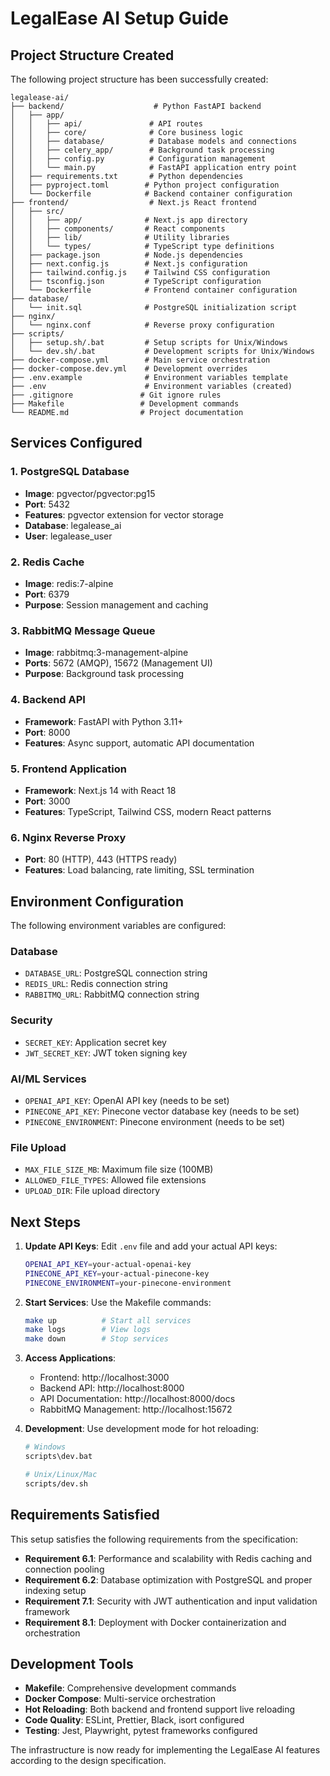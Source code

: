# LegalEase AI Setup Guide

## Project Structure Created

The following project structure has been successfully created:

```
legalease-ai/
├── backend/                    # Python FastAPI backend
│   ├── app/
│   │   ├── api/               # API routes
│   │   ├── core/              # Core business logic
│   │   ├── database/          # Database models and connections
│   │   ├── celery_app/        # Background task processing
│   │   ├── config.py          # Configuration management
│   │   └── main.py            # FastAPI application entry point
│   ├── requirements.txt       # Python dependencies
│   ├── pyproject.toml        # Python project configuration
│   └── Dockerfile            # Backend container configuration
├── frontend/                  # Next.js React frontend
│   ├── src/
│   │   ├── app/              # Next.js app directory
│   │   ├── components/       # React components
│   │   ├── lib/              # Utility libraries
│   │   └── types/            # TypeScript type definitions
│   ├── package.json          # Node.js dependencies
│   ├── next.config.js        # Next.js configuration
│   ├── tailwind.config.js    # Tailwind CSS configuration
│   ├── tsconfig.json         # TypeScript configuration
│   └── Dockerfile            # Frontend container configuration
├── database/
│   └── init.sql              # PostgreSQL initialization script
├── nginx/
│   └── nginx.conf            # Reverse proxy configuration
├── scripts/
│   ├── setup.sh/.bat         # Setup scripts for Unix/Windows
│   └── dev.sh/.bat           # Development scripts for Unix/Windows
├── docker-compose.yml        # Main service orchestration
├── docker-compose.dev.yml    # Development overrides
├── .env.example              # Environment variables template
├── .env                      # Environment variables (created)
├── .gitignore               # Git ignore rules
├── Makefile                 # Development commands
└── README.md                # Project documentation
```

## Services Configured

### 1. PostgreSQL Database
- **Image**: pgvector/pgvector:pg15
- **Port**: 5432
- **Features**: pgvector extension for vector storage
- **Database**: legalease_ai
- **User**: legalease_user

### 2. Redis Cache
- **Image**: redis:7-alpine
- **Port**: 6379
- **Purpose**: Session management and caching

### 3. RabbitMQ Message Queue
- **Image**: rabbitmq:3-management-alpine
- **Ports**: 5672 (AMQP), 15672 (Management UI)
- **Purpose**: Background task processing

### 4. Backend API
- **Framework**: FastAPI with Python 3.11+
- **Port**: 8000
- **Features**: Async support, automatic API documentation

### 5. Frontend Application
- **Framework**: Next.js 14 with React 18
- **Port**: 3000
- **Features**: TypeScript, Tailwind CSS, modern React patterns

### 6. Nginx Reverse Proxy
- **Port**: 80 (HTTP), 443 (HTTPS ready)
- **Features**: Load balancing, rate limiting, SSL termination

## Environment Configuration

The following environment variables are configured:

### Database
- `DATABASE_URL`: PostgreSQL connection string
- `REDIS_URL`: Redis connection string
- `RABBITMQ_URL`: RabbitMQ connection string

### Security
- `SECRET_KEY`: Application secret key
- `JWT_SECRET_KEY`: JWT token signing key

### AI/ML Services
- `OPENAI_API_KEY`: OpenAI API key (needs to be set)
- `PINECONE_API_KEY`: Pinecone vector database key (needs to be set)
- `PINECONE_ENVIRONMENT`: Pinecone environment (needs to be set)

### File Upload
- `MAX_FILE_SIZE_MB`: Maximum file size (100MB)
- `ALLOWED_FILE_TYPES`: Allowed file extensions
- `UPLOAD_DIR`: File upload directory

## Next Steps

1. **Update API Keys**: Edit `.env` file and add your actual API keys:
   ```bash
   OPENAI_API_KEY=your-actual-openai-key
   PINECONE_API_KEY=your-actual-pinecone-key
   PINECONE_ENVIRONMENT=your-pinecone-environment
   ```

2. **Start Services**: Use the Makefile commands:
   ```bash
   make up          # Start all services
   make logs        # View logs
   make down        # Stop services
   ```

3. **Access Applications**:
   - Frontend: http://localhost:3000
   - Backend API: http://localhost:8000
   - API Documentation: http://localhost:8000/docs
   - RabbitMQ Management: http://localhost:15672

4. **Development**: Use development mode for hot reloading:
   ```bash
   # Windows
   scripts\dev.bat
   
   # Unix/Linux/Mac
   scripts/dev.sh
   ```

## Requirements Satisfied

This setup satisfies the following requirements from the specification:

- **Requirement 6.1**: Performance and scalability with Redis caching and connection pooling
- **Requirement 6.2**: Database optimization with PostgreSQL and proper indexing setup
- **Requirement 7.1**: Security with JWT authentication and input validation framework
- **Requirement 8.1**: Deployment with Docker containerization and orchestration

## Development Tools

- **Makefile**: Comprehensive development commands
- **Docker Compose**: Multi-service orchestration
- **Hot Reloading**: Both backend and frontend support live reloading
- **Code Quality**: ESLint, Prettier, Black, isort configured
- **Testing**: Jest, Playwright, pytest frameworks configured

The infrastructure is now ready for implementing the LegalEase AI features according to the design specification.